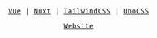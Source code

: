<p align="center">
  <samp>
    <a href="https://vuejs.org/">Vue</a> |
    <a href="https://nuxt.com/">Nuxt</a> |
    <a href="https://tailwindcss.com/">TailwindCSS</a> |
    <a href="https://unocss.dev/">UnoCSS</a>
  </samp>
</p>

<p align="center">
  <samp>
    <a href="https://dianprata.com/">Website</a>
  </samp>
</p>

